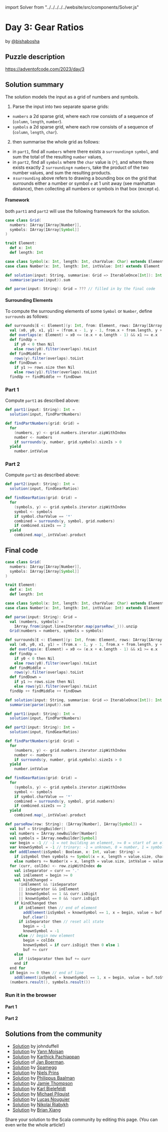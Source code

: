 import Solver from "../../../../../website/src/components/Solver.js"

# Day 3: Gear Ratios

by [@bishabosha](https://github.com/bishabosha)

## Puzzle description

https://adventofcode.com/2023/day/3

## Solution summary

The solution models the input as a grid of numbers and symbols.
1. Parse the input into two separate sparse grids:
  - `numbers` a 2d sparse grid, where each row consists of a sequence of (`column`, `length`, `number`).
  - `symbols` a 2d sparse grid, where each row consists of a sequence of (`column`, `length`, `char`).
2. then summarise the whole grid as follows:
  - in `part1`, find all `numbers` where there exists a `surrounding`± `symbol`, and sum the total of the resulting `number` values,
  - in `part2`, find all `symbols` where the `char` value is (`*`), and where there exists exactly 2 `surrounding`± `numbers`, take the product of the two number values, and sum the resulting products.
- ±`surrounding` above refers to drawing a bounding box on the grid that surrounds either a number or symbol `e` at 1 unit away (see manhattan distance), then collecting all numbers or symbols in that box (except `e`).

#### Framework

both `part1` and `part2` will use the following framework for the solution.

```scala
case class Grid(
  numbers: IArray[IArray[Number]],
  symbols: IArray[IArray[Symbol]]
)

trait Element:
  def x: Int
  def length: Int

case class Symbol(x: Int, length: Int, charValue: Char) extends Element
case class Number(x: Int, length: Int, intValue: Int) extends Element

def solution(input: String, summarise: Grid => IterableOnce[Int]): Int =
  summarise(parse(input)).sum

def parse(input: String): Grid = ??? // filled in by the final code
```

#### Surrounding Elements

To compute the surrounding elements of some `Symbol` or `Number`, define `surrounds` as follows:

```scala
def surrounds[E <: Element](y: Int, from: Element, rows: IArray[IArray[E]]): List[E] =
  val (x0, y0, x1, y1) = (from.x - 1, y - 1, from.x + from.length, y + 1)
  def overlaps(e: Element) = x0 <= (e.x + e.length - 1) && x1 >= e.x
  def findUp =
    if y0 < 0 then Nil
    else rows(y0).filter(overlaps).toList
  def findMiddle =
    rows(y).filter(overlaps).toList
  def findDown =
    if y1 >= rows.size then Nil
    else rows(y1).filter(overlaps).toList
  findUp ++ findMiddle ++ findDown
```

### Part 1

Compute `part1` as described above:

```scala
def part1(input: String): Int =
  solution(input, findPartNumbers)

def findPartNumbers(grid: Grid) =
  for
    (numbers, y) <- grid.numbers.iterator.zipWithIndex
    number <- numbers
    if surrounds(y, number, grid.symbols).sizeIs > 0
  yield
    number.intValue
```

### Part 2

Compute `part2` as described above:

```scala
def part2(input: String): Int =
  solution(input, findGearRatios)

def findGearRatios(grid: Grid) =
  for
    (symbols, y) <- grid.symbols.iterator.zipWithIndex
    symbol <- symbols
    if symbol.charValue == '*'
    combined = surrounds(y, symbol, grid.numbers)
    if combined.sizeIs == 2
  yield
    combined.map(_.intValue).product
```

## Final code

```scala
case class Grid(
  numbers: IArray[IArray[Number]],
  symbols: IArray[IArray[Symbol]]
)

trait Element:
  def x: Int
  def length: Int

case class Symbol(x: Int, length: Int, charValue: Char) extends Element
case class Number(x: Int, length: Int, intValue: Int) extends Element

def parse(input: String): Grid =
  val (numbers, symbols) =
    IArray.from(input.linesIterator.map(parseRow(_))).unzip
  Grid(numbers = numbers, symbols = symbols)

def surrounds[E <: Element](y: Int, from: Element, rows: IArray[IArray[E]]): List[E] =
  val (x0, y0, x1, y1) = (from.x - 1, y - 1, from.x + from.length, y + 1)
  def overlaps(e: Element) = x0 <= (e.x + e.length - 1) && x1 >= e.x
  def findUp =
    if y0 < 0 then Nil
    else rows(y0).filter(overlaps).toList
  def findMiddle =
    rows(y).filter(overlaps).toList
  def findDown =
    if y1 >= rows.size then Nil
    else rows(y1).filter(overlaps).toList
  findUp ++ findMiddle ++ findDown

def solution(input: String, summarise: Grid => IterableOnce[Int]): Int =
  summarise(parse(input)).sum

def part1(input: String): Int =
  solution(input, findPartNumbers)

def part2(input: String): Int =
  solution(input, findGearRatios)

def findPartNumbers(grid: Grid) =
  for
    (numbers, y) <- grid.numbers.iterator.zipWithIndex
    number <- numbers
    if surrounds(y, number, grid.symbols).sizeIs > 0
  yield
    number.intValue

def findGearRatios(grid: Grid) =
  for
    (symbols, y) <- grid.symbols.iterator.zipWithIndex
    symbol <- symbols
    if symbol.charValue == '*'
    combined = surrounds(y, symbol, grid.numbers)
    if combined.sizeIs == 2
  yield
    combined.map(_.intValue).product

def parseRow(row: String): (IArray[Number], IArray[Symbol]) =
  val buf = StringBuilder()
  val numbers = IArray.newBuilder[Number]
  val symbols = IArray.newBuilder[Symbol]
  var begin = -1 // -1 = not building an element, >= 0 = start of an element
  var knownSymbol = -1 // trinary: -1 = unknown, 0 = number, 1 = symbol
  def addElement(isSymbol: Boolean, x: Int, value: String) =
    if isSymbol then symbols += Symbol(x = x, length = value.size, charValue = value.head)
    else numbers += Number(x = x, length = value.size, intValue = value.toInt)
  for (curr, colIdx) <- row.zipWithIndex do
    val isSeparator = curr == '.'
    val inElement = begin >= 0
    val kindChanged =
      !inElement && !isSeparator
      || isSeparator && inElement
      || knownSymbol == 1 && curr.isDigit
      || knownSymbol == 0 && !curr.isDigit
    if kindChanged then
      if inElement then // end of element
        addElement(isSymbol = knownSymbol == 1, x = begin, value = buf.toString)
        buf.clear()
      if isSeparator then // reset all state
        begin = -1
        knownSymbol = -1
      else // begin new element
        begin = colIdx
        knownSymbol = if curr.isDigit then 0 else 1
        buf += curr
    else
      if !isSeparator then buf += curr
    end if
  end for
  if begin >= 0 then // end of line
    addElement(isSymbol = knownSymbol == 1, x = begin, value = buf.toString)
  (numbers.result(), symbols.result())
```

### Run it in the browser

#### Part 1

<Solver puzzle="day03-part1" year="2023"/>

#### Part 2

<Solver puzzle="day03-part2" year="2023"/>

## Solutions from the community

- [Solution](https://scastie.scala-lang.org/zSILlpFtTmCmQ3tmOcNPQg) by johnduffell
- [Solution](https://github.com/YannMoisan/advent-of-code/blob/master/2023/src/main/scala/Day3.scala) by [Yann Moisan](https://github.com/YannMoisan)
- [Solution](https://github.com/pkarthick/AdventOfCode/blob/master/2023/scala/src/main/scala/day03.scala) by [Karthick Pachiappan](https://github.com/pkarthick)
- [Solution](https://github.com/Jannyboy11/AdventOfCode2023/blob/master/src/main/scala/day03/Day03.scala) of [Jan Boerman](https://twitter.com/JanBoerman95).
- [Solution](https://github.com/spamegg1/advent-of-code-2023-scala/blob/solutions/03.worksheet.sc#L89) by [Spamegg](https://github.com/spamegg1)
- [Solution](https://github.com/prinsniels/AdventOfCode2023/blob/main/src/main/scala/solutions/day03.scala) by [Niels Prins](https://github.com/prinsniels)
- [Solution](https://github.com/Philippus/adventofcode/blob/main/src/main/scala/adventofcode2023/day3/Day3.scala) by [Philippus Baalman](https://github.com/philippus)
- [Solution](https://github.com/bishabosha/advent-of-code-2023/blob/main/2023-day03.scala) by [Jamie Thompson](https://github.com/bishabosha)
- [Solution](https://github.com/kbielefe/advent-of-code/blob/master/2023/src/main/scala/3.scala) by [Karl Bielefeldt](https://github.com/kbielefe)
- [Solution](https://github.com/mpilquist/aoc/blob/main/2023/day3.sc) by [Michael Pilquist](https://github.com/mpilquist)
- [Solution](https://github.com/iusildra/advent-of-code-2023-scala/blob/main/03.worksheet.sc) by [Lucas Nouguier](https://github.com/iusildra)
- [Solution](https://github.com/nryabykh/aoc2023/blob/master/src/main/scala/Day03.scala) by [Nikolai Riabykh](https://github.com/nryabykh/)
- [Solution](https://github.com/bxiang/advent-of-code-2023/blob/main/src/main/scala/com/aoc/Solution3.scala) by [Brian Xiang](https://github.com/bxiang)

Share your solution to the Scala community by editing this page. (You can even write the whole article!)
